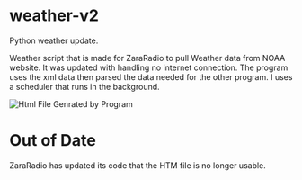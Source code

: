 # weather-v2
 Python weather update. 

 Weather script that is made for ZaraRadio to pull 
Weather data from NOAA website. It was updated with handling 
no internet connection. The program uses the xml data then parsed the data needed for the other program. I uses a scheduler that runs in the background. 

![Html File Genrated by Program](https://tcaviness.github.io/assessts/img/NOAAParsing.png)

# Out of Date

ZaraRadio has updated its code that the HTM file is no longer usable. 
  
